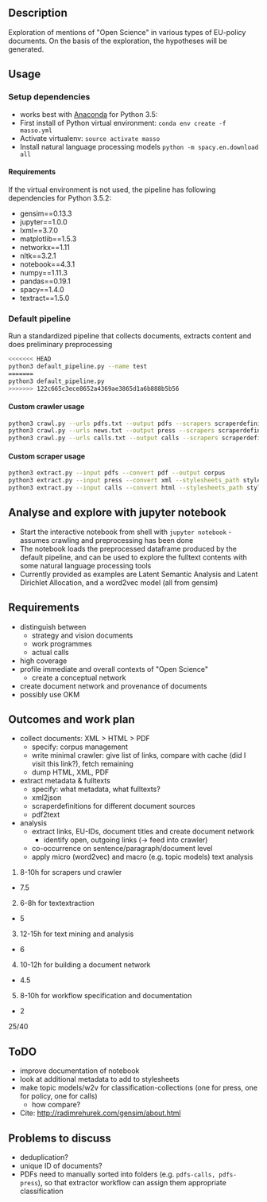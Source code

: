 ## Description

Exploration of mentions of "Open Science" in various types of EU-policy documents.
On the basis of the exploration, the hypotheses will be generated.

## Usage

### Setup dependencies

* works best with [Anaconda](https://www.continuum.io/downloads) for Python 3.5:
* First install of Python virtual environment: `conda env create -f masso.yml`
* Activate virtualenv: `source activate masso`
* Install natural language processing models `python -m spacy.en.download all`

#### Requirements

If the virtual environment is not used, the pipeline has following dependencies for Python 3.5.2:
- gensim==0.13.3
- jupyter==1.0.0
- lxml==3.7.0
- matplotlib==1.5.3
- networkx==1.11
- nltk==3.2.1
- notebook==4.3.1
- numpy==1.11.3
- pandas==0.19.1
- spacy==1.4.0
- textract==1.5.0

### Default pipeline

Run a standardized pipeline that collects documents, extracts content and does preliminary preprocessing
```bash
<<<<<<< HEAD
python3 default_pipeline.py --name test
=======
python3 default_pipeline.py
>>>>>>> 122c665c3ece8652a4369ae3865d1a6b888b5b56
```


#### Custom crawler usage

```bash
python3 crawl.py --urls pdfs.txt --output pdfs --scrapers scraperdefinitions.json
python3 crawl.py --urls news.txt --output press --scrapers scraperdefinitions.json --xml
python3 crawl.py --urls calls.txt --output calls --scrapers scraperdefinitions.json --html
```

#### Custom scraper usage

```bash
python3 extract.py --input pdfs --convert pdf --output corpus
python3 extract.py --input press --convert xml --stylesheets_path stylesheets.json --classification press --output corpus
python3 extract.py --input calls --convert html --stylesheets_path stylesheets.json --classification calls --output corpus
```

## Analyse and explore with jupyter notebook

* Start the interactive notebook from shell with `jupyter notebook` - assumes crawling and preprocessing has been done
* The notebook loads the preprocessed dataframe produced by the default pipeline, and can be used to explore the fulltext contents with some natural language processing tools
* Currently provided as examples are Latent Semantic Analysis and Latent Dirichlet Allocation, and a word2vec model (all from gensim)

## Requirements

* distinguish between
  * strategy and vision documents
  * work programmes
  * actual calls
* high coverage
* profile immediate and overall contexts of "Open Science"
  * create a conceptual network
* create document network and provenance of documents
* possibly use OKM


## Outcomes and work plan

* collect documents: XML > HTML > PDF
  * specify: corpus management
  * write minimal crawler: give list of links, compare with cache (did I visit this link?), fetch remaining
  * dump HTML, XML, PDF
* extract metadata & fulltexts
  * specify: what metadata, what fulltexts?
  * xml2json
  * scraperdefinitions for different document sources
  * pdf2text
* analysis
  * extract links, EU-IDs, document titles and create document network
    * identify open, outgoing links (-> feed into crawler)
  * co-occurrence on sentence/paragraph/document level
  * apply micro (word2vec) and macro (e.g. topic models) text analysis

1) 8-10h for scrapers und crawler
  * 7.5

2) 6-8h for textextraction
  * 5

3) 12-15h for text mining and analysis
  * 6

4) 10-12h for building a document network
  * 4.5

5) 8-10h for workflow specification and documentation
  * 2

25/40

## ToDO

* improve documentation of notebook
* look at additional metadata to add to stylesheets
* make topic models/w2v for classification-collections (one for press, one for policy, one for calls)
  * how compare?
* Cite: http://radimrehurek.com/gensim/about.html

## Problems to discuss

* deduplication?
* unique ID of documents?
* PDFs need to manually sorted into folders (e.g. `pdfs-calls, pdfs-press`), so that extractor workflow can assign them appropriate classification
